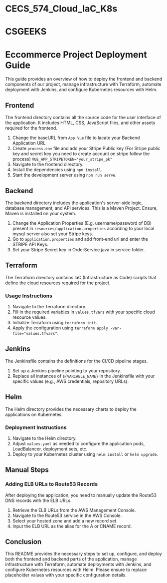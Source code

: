 # CECS_574_Cloud_IaC_K8s
# CSGEEKS

# Eccommerce Project Deployment Guide

This guide provides an overview of how to deploy the frontend and backend components of our project, manage infrastructure with Terraform, automate deployment with Jenkins, and configure Kubernetes resources with Helm.

## Frontend

The frontend directory contains all the source code for the user interface of the application. It includes HTML, CSS, JavaScript files, and other assets required for the frontend.
1. Change the baseURL from `App.Vue` file to lacate your Backend Application URL
2. Create `process.env` file and add your Stripe Public key (For Stripe public key and secret key you need to create account on stripe follow the process)
`VUE_APP_STRIPETOKEN="your_stripe_pk"`
3. Navigate to the frontend directory.
4. Install the dependencies using `npm install`.
5. Start the development server using `npm run serve`.


## Backend
The backend directory includes the application's server-side logic, database management, and API services.
This is a Maven Project. Ensure, Maven is installed on your system.
1. Change the Application Properties (E.g. username/password of DB) present in `resources/application.properties` according to your local mysql-server also set your Stripe keys.
2. Go to `application.properties` and add front-end url and enter the STRIPE API Keys.
3. Set your Stripe Secret key in OrderService.java in service folder.

## Terraform

The Terraform directory contains IaC (Infrastructure as Code) scripts that define the cloud resources required for the project.

### Usage Instructions

1. Navigate to the Terraform directory.
2. Fill in the required variables in `values.tfvars` with your specific cloud resource values.
3. Initialize Terraform using `terraform init`.
4. Apply the configuration using `terraform apply -var-file="values.tfvars"`.

## Jenkins

The Jenkinsfile contains the definitions for the CI/CD pipeline stages.

1. Set up a Jenkins pipeline pointing to your repository.
2. Replace all instances of `${VARIABLE_NAME}` in the Jenkinsfile with your specific values (e.g., AWS credentials, repository URLs).

## Helm

The Helm directory provides the necessary charts to deploy the applications on Kubernetes.

### Deployment Instructions

1. Navigate to the Helm directory.
2. Adjust `values.yaml` as needed to configure the application pods, LoadBalancer, deployment sets, etc.
3. Deploy to your Kubernetes cluster using `helm install` or `helm upgrade`.

## Manual Steps

### Adding ELB URLs to Route53 Records

After deploying the application, you need to manually update the Route53 DNS records with the ELB URLs.

1. Retrieve the ELB URLs from the AWS Management Console.
2. Navigate to the Route53 service in the AWS Console.
3. Select your hosted zone and add a new record set.
4. Input the ELB URL as the alias for the A or CNAME record.

## Conclusion

This README provides the necessary steps to set up, configure, and deploy both the frontend and backend parts of the application, manage infrastructure with Terraform, automate deployments with Jenkins, and configure Kubernetes resources with Helm. Please ensure to replace placeholder values with your specific configuration details.
